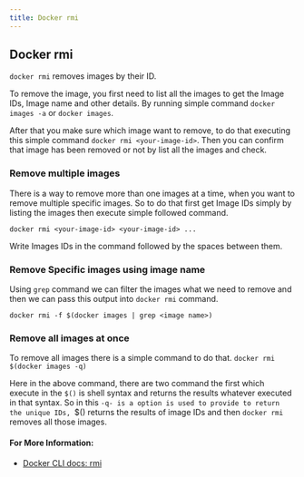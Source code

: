 ```yaml
---
title: Docker rmi
---
```


## Docker rmi

`docker rmi` removes images by their ID.  

To remove the image, you first need to list all the images to get the Image IDs, Image name and other details. By running simple command `docker images -a` or `docker images`.

After that you make sure which image want to remove, to do that executing this simple command `docker rmi <your-image-id>`. Then you can confirm that image has been removed or not by list all the images and check.

### Remove multiple images

There is a way to remove more than one images at a time, when you want to remove multiple specific images. So to do that first get Image IDs simply by listing the images then execute simple followed command.

`docker rmi <your-image-id> <your-image-id> ...`

Write Images IDs in the command followed by the spaces between them.

### Remove Specific images using image name

Using `grep` command we can filter the images what we need to remove and then we can pass this output into `docker rmi` command.

`docker rmi -f $(docker images | grep <image name>)`

### Remove all images at once

To remove all images there is a simple command to do that. `docker rmi $(docker images -q)`

Here in the above command, there are two command the first which execute in the `$()` is shell syntax and returns the results whatever executed in that syntax. So in this `-q- is a option is used to provide to return the unique IDs, `$() returns the results of image IDs and then `docker rmi` removes all those images.

#### For More Information:
- [Docker CLI docs: rmi](https://docs.docker.com/engine/reference/commandline/rm/)

